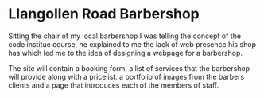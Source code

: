 # Llangollen Road Barbershop
Sitting the chair of my local barbershop I was telling the concept of the code institue course, he explained to me the lack of web presence his shop has which led me to the idea of designing a webpage for a barbershop.

The site will contain a booking form, a list of services that the barbershop will provide along with a pricelist. a portfolio of images from the barbers clients and a page that introduces each of the members of staff. 


